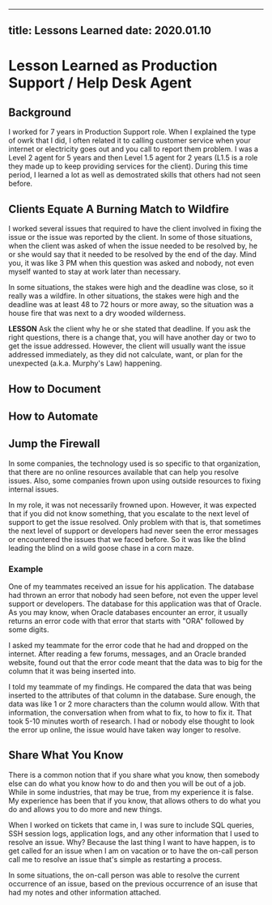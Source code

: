 ---- 
title: Lessons Learned 
date: 2020.01.10
---- 

# Lesson Learned as Production Support / Help Desk Agent 

## Background 

I worked for 7 years in Production Support role. When I explained the type of owrk 
that I did, I often related it to calling customer service when your internet or 
electricity goes out and you call to report them problem. I was a Level 2 agent for 
5 years and then Level 1.5 agent for 2 years (L1.5 is a role they made up to keep 
providing services for the client). During this time period, I learned a lot as
well as demostrated skills that others had not seen before. 

## Clients Equate A Burning Match to Wildfire

I worked several issues that required to have the client involved in fixing the 
issue or the issue was reported by the client. In some of those situations, when 
the client was asked of when the issue needed to be resolved by, he or she would 
say that it needed to be resolved by the end of the day. Mind you, it was like 
3 PM when this question was asked and nobody, not even myself wanted to stay at 
work later than necessary. 

In some situations, the stakes were high and the deadline was close, so it 
really was a wildfire. In other situations, the stakes were high and the deadline 
was at least 48 to 72 hours or more away, so the situation was a house fire that 
was next to a dry wooded wilderness. 

**LESSON** Ask the client why he or she stated that deadline. If you ask the 
right questions, there is a change that, you will 
have another day or two to get the issue addressed. However, the client will
usually want the issue addressed immediately, as they did not calculate, want,
 or plan for the unexpected (a.k.a. Murphy's Law) happening.

## How to Document

## How to Automate 

## Jump the Firewall

In some companies, the technology used is so specific to that organization, that 
there are no online resources available that can help you resolve issues. Also, 
some companies frown upon using outside resources to fixing internal issues. 

In my role, it was not necessarily frowned upon. However, it was expected that 
if you did not know something, that you escalate to the next level of support to 
get the issue resolved. Only problem with that is, that sometimes the next level 
of support or developers had never seen the error messages or encountered the
issues that we faced before. So it was like the blind leading the blind on a wild 
goose chase in a corn maze. 

### Example

One of my teammates received an issue for his application. The database
had thrown an error that nobody had seen before, not even the upper level 
support or developers. The database for this application was that of Oracle. As 
you may know, when Oracle databases encounter an error, it usually returns an 
error code with that error that starts with "ORA" followed by some digits. 

I asked my teammate for the error code that he had and dropped on the internet. 
After reading a few forums, messages, and an Oracle branded website, found out 
that the error code meant that the data was to big for the column that it was 
being inserted into. 

I told my teammate of my findings. He compared the data that was being inserted 
to the attributes of that column in the database. Sure enough, the data was like 
1 or 2 more characters than the column would allow. With that information, the
conversation when from what to fix, to how to fix it. That took 5-10 minutes 
worth of research. I had or nobody else thought to look the error up online, 
the issue would have taken way longer to resolve.


## Share What You Know 

There is a common notion that if you share what you know, then somebody else can 
do what you know how to do and then you will be out of a job. While in some 
industries, that may be true, from my experience it is false. My experience has
been that if you know, that allows others to do what you do and allows you to 
do more and new things. 

When I worked on tickets that came in, I was sure to include SQL queries, 
SSH session logs, application logs, and any other information that I used to 
resolve an issue. Why? Because the last thing I want to have happen, is to get 
called for an issue when I am on vacation or to have the on-call person call me 
to resolve an issue that's simple as restarting a process. 

In some situations, the on-call person was able to resolve the current occurrence
of an issue, based on the previous occurrence of an isuse that had my notes and 
other information attached. 


